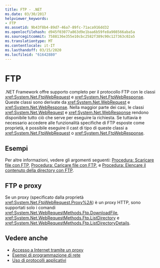 ```yaml
---
title: FTP - .NET
ms.date: 03/30/2017
helpviewer_keywords:
- FTP
ms.assetid: 9b43f8b4-89d7-46a7-89fc-71aca916dd32
ms.openlocfilehash: d945f03077a863d9e1baa6b59fe8a908566aba5a
ms.sourcegitcommit: 7588136e355e10cbc2582f389c90c127363c02a5
ms.translationtype: MT
ms.contentlocale: it-IT
ms.lasthandoff: 03/15/2020
ms.locfileid: "61642880"
---
```

# <a name="ftp"></a>FTP

.NET Framework offre supporto completo per il protocollo FTP con le classi <xref:System.Net.FtpWebRequest> e <xref:System.Net.FtpWebResponse>. Queste classi sono derivate da <xref:System.Net.WebRequest> e <xref:System.Net.WebResponse>. Nella maggior parte dei casi, le classi <xref:System.Net.WebRequest> e <xref:System.Net.WebResponse> rendono disponibile tutto ciò che serve per eseguire la richiesta. Se tuttavia è necessario accedere alle funzionalità specifiche di FTP esposte come proprietà, è possibile eseguire il cast di tipo di queste classi a <xref:System.Net.FtpWebRequest> o <xref:System.Net.FtpWebResponse>.

## <a name="examples"></a>Esempi

Per altre informazioni, vedere gli argomenti seguenti: [Procedura: Scaricare file con FTP](how-to-download-files-with-ftp.md), [Procedura: Caricare file con FTP](how-to-upload-files-with-ftp.md), e [Procedura: Elencare il contenuto della directory con FTP](how-to-list-directory-contents-with-ftp.md).

## <a name="ftp-and-proxies"></a>FTP e proxy

Se un proxy (specificato dalla proprietà <xref:System.Net.FtpWebRequest.Proxy%2A>) è un proxy HTTP, sono supportati solo i comandi <xref:System.Net.WebRequestMethods.Ftp.DownloadFile>, <xref:System.Net.WebRequestMethods.Ftp.ListDirectory> e <xref:System.Net.WebRequestMethods.Ftp.ListDirectoryDetails>.

## <a name="see-also"></a>Vedere anche

- [Accesso a Internet tramite un proxy](accessing-the-internet-through-a-proxy.md)
- [Esempi di programmazione di rete](network-programming-samples.md)
- [Uso di protocolli applicativi](using-application-protocols.md)
